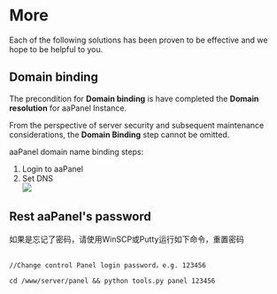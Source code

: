 # More

Each of the following solutions has been proven to be effective and we hope to be helpful to you.

## Domain binding

The precondition for **Domain binding** is have completed the **Domain resolution** for aaPanel Instance.

From the perspective of server security and subsequent maintenance considerations, the **Domain Binding** step cannot be omitted.

aaPanel domain name binding steps:

1. Login to aaPanel
2. Set DNS  
   ![](http://libs.websoft9.com/Websoft9/DocsPicture/en/bt/bt-setdns-websoft9.png)

## Rest aaPanel's password

如果是忘记了密码，请使用WinSCP或Putty运行如下命令，重置密码
~~~

//Change control Panel login password，e.g. 123456

cd /www/server/panel && python tools.py panel 123456

~~~